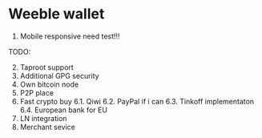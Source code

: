 # Weeble wallet

1. Mobile responsive need test!!!


TODO:

2. Taproot support
3. Additional GPG security
4. Own bitcoin node
5. P2P place
6. Fast crypto buy
  6.1. Qiwi
  6.2. PayPal if i can
  6.3. Tinkoff implementaton
  6.4. European bank for EU
7. LN integration
8. Merchant sevice
